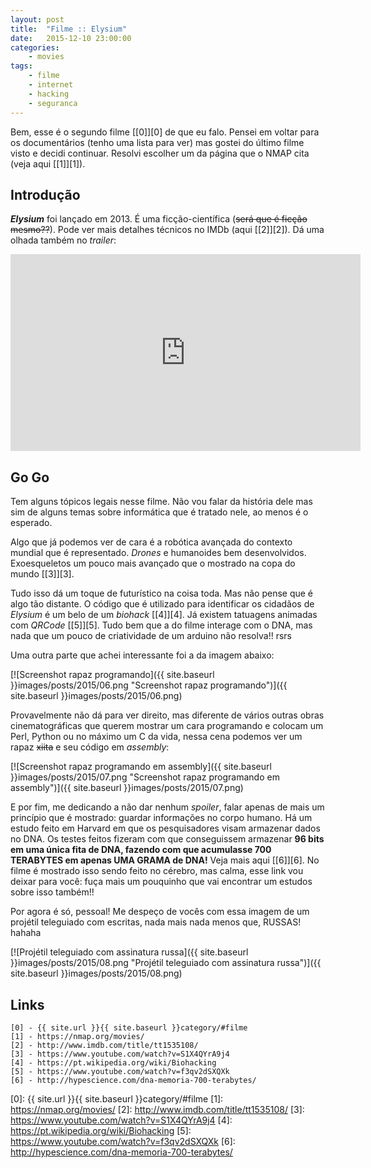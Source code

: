 ```yaml
---
layout: post
title:  "Filme :: Elysium"
date:   2015-12-10 23:00:00
categories:
    - movies
tags:
    - filme
    - internet
    - hacking
    - seguranca
---
```


Bem, esse é o segundo filme [\[0\]][0] de que eu falo. Pensei em voltar para os documentários (tenho uma lista para ver) mas gostei do último filme visto e decidi continuar. Resolvi escolher um da página que o NMAP cita (veja aqui [\[1\]][1]).

## Introdução

***Elysium*** foi lançado em 2013. É uma ficção-científica (<del>será que é ficção mesmo??</del>). Pode ver mais detalhes técnicos no IMDb (aqui [\[2\]][2]). Dá uma olhada também no *trailer*:

<iframe width="560" height="315" src="https://www.youtube.com/embed/oIBtePb-dGY" frameborder="0" allowfullscreen></iframe>

## Go Go

Tem alguns tópicos legais nesse filme. Não vou falar da história dele mas sim de alguns temas sobre informática que é tratado nele, ao menos é o esperado.

Algo que já podemos ver de cara é a robótica avançada do contexto mundial que é representado. *Drones* e humanoides bem desenvolvidos. Exoesqueletos um pouco mais avançado que o mostrado na copa do mundo [\[3\]][3]. 

Tudo isso dá um toque de futurístico na coisa toda. Mas não pense que é algo tão distante. O código que é utilizado para identificar os cidadãos de *Elysium* é um belo de um *biohack* [\[4\]][4]. Já existem tatuagens animadas com *QRCode* [\[5\]][5]. Tudo bem que a do filme interage com o DNA, mas nada que um pouco de criatividade de um arduino não resolva!! rsrs

Uma outra parte que achei interessante foi a da imagem abaixo:

[![Screenshot rapaz programando]({{ site.baseurl }}images/posts/2015/06.png "Screenshot rapaz programando")]({{ site.baseurl }}images/posts/2015/06.png)

Provavelmente não dá para ver direito, mas diferente de vários outras obras cinematográficas que querem mostrar um cara programando e colocam um Perl, Python ou no máximo um C da vida, nessa cena podemos ver um rapaz <del>xiita</del> e seu código em *assembly*:

[![Screenshot rapaz programando em assembly]({{ site.baseurl }}images/posts/2015/07.png "Screenshot rapaz programando em assembly")]({{ site.baseurl }}images/posts/2015/07.png)

E por fim, me dedicando a não dar nenhum *spoiler*, falar apenas de mais um princípio que é mostrado: guardar informações no corpo humano. Há um estudo feito em Harvard em que os pesquisadores visam armazenar dados no DNA. Os testes feitos fizeram com que conseguissem armazenar **96 bits em uma única fita de DNA, fazendo com que acumulasse 700 TERABYTES em apenas UMA GRAMA de DNA!** Veja mais aqui [\[6\]][6]. No filme é mostrado isso sendo feito no cérebro, mas calma, esse link vou deixar para você: fuça mais um pouquinho que vai encontrar um estudos sobre isso também!!

Por agora é só, pessoal! Me despeço de vocês com essa imagem de um projétil teleguiado com escritas, nada mais nada menos que, RUSSAS! hahaha

[![Projétil teleguiado com assinatura russa]({{ site.baseurl }}images/posts/2015/08.png "Projétil teleguiado com assinatura russa")]({{ site.baseurl }}images/posts/2015/08.png)

## Links

```
[0] - {{ site.url }}{{ site.baseurl }}category/#filme
[1] - https://nmap.org/movies/
[2] - http://www.imdb.com/title/tt1535108/
[3] - https://www.youtube.com/watch?v=S1X4QYrA9j4
[4] - https://pt.wikipedia.org/wiki/Biohacking
[5] - https://www.youtube.com/watch?v=f3qv2dSXQXk
[6] - http://hypescience.com/dna-memoria-700-terabytes/
```

[0]: {{ site.url }}{{ site.baseurl }}category/#filme
[1]: https://nmap.org/movies/
[2]: http://www.imdb.com/title/tt1535108/
[3]: https://www.youtube.com/watch?v=S1X4QYrA9j4
[4]: https://pt.wikipedia.org/wiki/Biohacking
[5]: https://www.youtube.com/watch?v=f3qv2dSXQXk
[6]: http://hypescience.com/dna-memoria-700-terabytes/